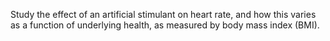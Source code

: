 Study the effect of an artificial stimulant on heart rate, and how this varies as a function of underlying health, as measured by body mass index (BMI).
